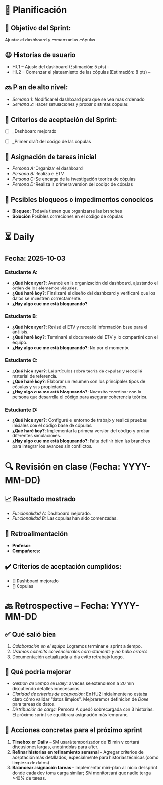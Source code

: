 # 📆  Planificación

## 🎯  Objetivo del Sprint:

Ajustar el dashboard y comenzar las cópulas.

## 😃  Historias de usuario

- HU1 – Ajuste del dashboard (Estimación: 5 pts) –
- HU2 – Comenzar el plateamiento de las cópulas (Estimación: 8 pts) –



## 🔜  Plan de alto nivel:
- *Semana 1:* Modificar el dashboard para que se vea mas ordenado
- *Semana 2:* Hacer simulaciones y probar distintas copulas


## 🥇  Criterios de aceptación del Sprint:
- [ ] _Dashboard mejorado
- [ ] _Primer draft del codigo de las copulas


## 📌  Asignación de tareas inicial
- *Persona A:* Organizar el dashboard
- *Persona B:* Realiza el ETV
- *Persona C:* Se encarga de la investigación teorica de cópulas
- *Persona D:* Realiza la primera version del codigo de cópulas

## 🚫 Posibles bloqueos o impedimentos conocidos

- **Bloqueo:** Todavía tienen que organizarse las branches
- **Solución** Posibles correciones en el codigo de cópulas




# ⏳  Daily


##  Fecha: 2025-10-03

### Estudiante A:
- **¿Qué hice ayer?**: Avancé en la organización del dashboard, ajustando el orden de los elementos visuales.
- **¿Qué haré hoy?**: Finalizaré el diseño del dashboard y verificaré que los datos se muestren correctamente.
- **¿Hay algo que me está bloqueando?**

### Estudiante B:
- **¿Qué hice ayer?**: Revisé el ETV y recopilé información base para el análisis.
- **¿Qué haré hoy?**: Terminaré el documento del ETV y lo compartiré con el equipo.
- **¿Hay algo que me está bloqueando?**: No por el momento.

### Estudiante C:
- **¿Qué hice ayer?**: Leí artículos sobre teoría de cópulas y recopilé material de referencia.
- **¿Qué haré hoy?**: Elaborar un resumen con los principales tipos de cópulas y sus propiedades.
- **¿Hay algo que me está bloqueando?**: Necesito coordinar con la persona que desarrolla el código para asegurar coherencia teórica.


### Estudiante D:
- **¿Qué hice ayer?**: Configuré el entorno de trabajo y realicé pruebas iniciales con el código base de cópulas.
- **¿Qué haré hoy?**: Implementar la primera versión del código y probar diferentes simulaciones.
- **¿Hay algo que me está bloqueando?**: Falta definir bien las branches para integrar los avances sin conflictos.


# 🔍   Revisión en clase (Fecha: YYYY-MM-DD)



## 📈  Resultado mostrado

- *Funcionalidad A:* Dashboard mejorado.
- *Funcionalidad B:* Las copulas han sido comenzadas.

## :arrows_counterclockwise:  Retroalimentación

- **Profesor**:
- **Compañeros:**


## ✔️  Criterios de aceptación cumplidos:
- [] Dashboard mejorado
- [] Copulas


# 🔙  Retrospective – Fecha: YYYY-MM-DD

## :white_check_mark: Qué salió bien
1.  _Colaboración en el equipo_ Logramos terminar el sprint a tiempo.
1.  _Usamos commits convencionales correctamente y no hubo errores_
1.  Documentación actualizada al día evitó retrabajo luego.



## :no_good: Qué podría mejorar

- _Gestión de tiempo en Daily:_ a veces se extendieron a 20 min discutiendo detalles innecesarios.
- _Claridad de criterios de aceptación:_ En HU2 inicialmente no estaba claro cómo validar "datos limpios". Mejoraremos definición de *Done* para tareas de datos.
- _Distribución de carga:_ Persona A quedó sobrecargada con 3 historias. El próximo sprint se equilibrará asignación más temprano.


## :pencil: Acciones concretas  para el próximo sprint
1. **Timebox en Daily** – SM usará temporizador de 15 min y cortará discusiones largas, anotándolas para after.
2. **Refinar historias en refinamiento semanal** – Agregar criterios de aceptación más detallados, especialmente para historias técnicas (como limpieza de datos).
3. **Balancear asignación tareas** – Implementar mini-plan al inicio del sprint donde cada dev toma carga similar; SM monitoreará que nadie tenga >40% de tareas.
